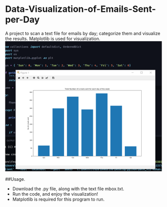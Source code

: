 # Data-Visualization-of-Emails-Sent-per-Day
A project to scan a text file for emails by day; categorize them and visualize the results.
Matplotlib is used for visualization.
![Alt Text](https://github.com/barbeque-sauce/Data-Visualization-of-Emails-Sent-per-Day/blob/master/plot.png)

##Usage.

* Download the .py file, along with the text file mbox.txt.
* Run the code, and enjoy the visualization!
* Matplotlib is required for this program to run.
